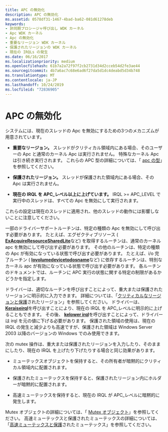 ```yaml
---
title: APC の無効化
description: APC の無効化
ms.assetid: 0578df31-1467-4bad-ba62-081d61278deb
keywords:
- 非同期プロシージャ呼び出し WDK カーネル
- Apc WDK カーネル
- Apc の無効化
- 重要なリージョン WDK カーネル
- 保護されたリージョンの WDK カーネル
- 現在の IRQLs の発生
ms.date: 06/16/2017
ms.localizationpriority: medium
ms.openlocfilehash: 61b7a2a72f97f2cb2731d34d2cceb54d2fe3ae44
ms.sourcegitcommit: 4b7a6ac7c68e6ad6f27da5d1dc4deabd5d34b748
ms.translationtype: MT
ms.contentlocale: ja-JP
ms.lasthandoff: 10/24/2019
ms.locfileid: "72836905"
---
```

# <a name="disabling-apcs"></a>APC の無効化


システムには、現在のスレッドの Apc を無効にするための3つのメカニズムが用意されています。

-   **重要なリージョン。** スレッドがクリティカル領域内にある場合、そのユーザーの Apc と通常のカーネル Apc は実行されません。 特殊なカーネル Apc は引き続き実行されます。 これらの APC 型の詳細については、「 [apc の型](types-of-apcs.md)」を参照してください。

-   **保護されたリージョン。** スレッドが保護された領域内にある場合、その Apc は実行されません。

-   **現在の IRQL を APC\_レベル以上に上げています。** IRQL &gt;= APC\_LEVEL で実行中のスレッドは、すべての Apc を無効にして実行されます。

これらの設定は現在のスレッドに適用され、他のスレッドの動作には影響しないことに注意してください。

一部のドライバーサポートルーチンは、特定の種類の Apc を無効にして呼び出す必要があります。 たとえば、エグゼクティブリソース ( [**ExAcquireResourceSharedLite**](https://msdn.microsoft.com/library/windows/hardware/ff544363)など) を取得するルーチンは、通常のカーネル apc を無効にして呼び出す必要があります。 その他のルーチンは、特定の種類の Apc が有効になっている状態で呼び出す必要があります。 たとえば、i/o 完了ルーチン ( [**Iovolumedevicetodosname**](https://docs.microsoft.com/windows-hardware/drivers/ddi/ntddk/nf-ntddk-iovolumedevicetodosname)など) に依存するルーチンは、特別なカーネル apc が有効になっている状態で呼び出す必要があります。 各ルーチンのドキュメントでは、ルーチンに APC 実行の状態に関する特定の制限があるかどうかを指定します。

ドライバーは、適切なルーチンを呼び出すことによって、重大または保護されたリージョンに明示的に入力できます。 詳細については、「[クリティカルなリージョンと保護](critical-regions-and-guarded-regions.md)されたリージョン」を参照してください。 ドライバーは、 [**Keraiseirql**](https://docs.microsoft.com/windows-hardware/drivers/ddi/wdm/nf-wdm-keraiseirql)を呼び出すことにより、現在の IRQL を APC\_レベルに明示的に上げることもできます。 その後、 [**kelower irql**](https://docs.microsoft.com/windows-hardware/drivers/ddi/wdm/nf-wdm-kelowerirql)を呼び出すことによって、ドライバーは irql を元の値に下げる必要があります。 保護された領域の使用は、現在の IRQL の発生と減少よりも高速ですが、保護された領域は Windows Server 2003 以降のバージョンの Windows でのみ使用できます。

次の mutex 操作は、重大または保護されたリージョンを入力したり、そのままにしたり、現在の IRQL を上げたり下げたりする場合と同じ効果があります。

-   ミューテックスオブジェクトを保持すると、その所有者が暗黙的にクリティカル領域内に配置されます。

-   保護されたミューテックスを保持すると、保護されたリージョン内にホルダーが暗黙的に配置されます。

-   高速ミューテックスを保持すると、現在の IRQL が APC\_レベルに暗黙的に発生します。

Mutex オブジェクトの詳細については、「 [Mutex オブジェクト](mutex-objects.md)」を参照してください。 高速ミューテックスと保護されたミューテックスの詳細については、「[高速ミューテックスと保護](fast-mutexes-and-guarded-mutexes.md)されたミューテックス」を参照してください。

 

 




